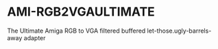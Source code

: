 # AMI-RGB2VGAULTIMATE
The Ultimate Amiga RGB to VGA filtered buffered let-those.ugly-barrels-away adapter
